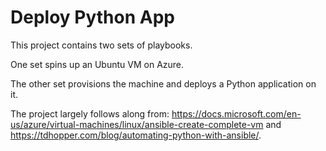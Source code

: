 # Deploy Python App

This project contains two sets of playbooks. 

One set spins up an Ubuntu VM on Azure.

The other set provisions the machine and deploys a Python application on it.

The project largely follows along from: https://docs.microsoft.com/en-us/azure/virtual-machines/linux/ansible-create-complete-vm
and https://tdhopper.com/blog/automating-python-with-ansible/.
